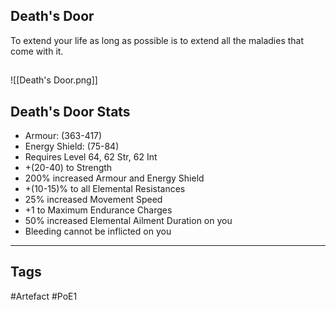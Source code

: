 ## Death's Door
To extend your life as long as possible
is to extend all the maladies that come with it.
##
![[Death's Door.png]]
## Death's Door Stats
- Armour: (363-417)
- Energy Shield: (75-84)
- Requires Level 64, 62 Str, 62 Int
- +(20-40) to Strength
- 200% increased Armour and Energy Shield
- +(10-15)% to all Elemental Resistances
- 25% increased Movement Speed
- +1 to Maximum Endurance Charges
- 50% increased Elemental Ailment Duration on you
- Bleeding cannot be inflicted on you


---
## Tags
#Artefact
#PoE1